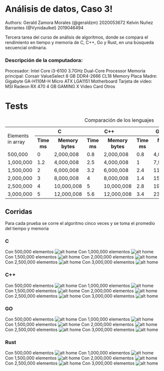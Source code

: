 # Análisis de datos, Caso 3!

Authors:
  Gerald Zamora Morales (@geraldzm) 2020053672
  Kelvin Nuñez Barrantes (@Vynidaulkel) 2019046494

Tercera tarea del curso de análisis de algoritmos, donde se compara el rendimiento en tiempo y memoria de C, C++, Go y Rust, en una búsqueda secuencial ordinaria.
### Descripción de la computadora: ###
Procesador: Intel Core i3-6100 3.7GHz Dual-Core Processor
Memoria principal: Corsair ValueSelect 8 GB DDR4-2666 CL18 Memory
Placa Madre: Gigabyte GA-H110M-H Micro ATX LGA1151 Motherboard
Tarjeta de video: MSI Radeon RX 470 4 GB GAMING X Video Card
Otros

# Tests

<table >
	<caption>Comparación de los lenguajes</caption>
	<col>  
	<colgroup  span="2"></colgroup>  <colgroup  span="2"></colgroup>
	<tr>
		<td  rowspan="2">Elements in array</td>
		<th colspan="2" >C</th>
		<th colspan="2" >C++</th>
		<th colspan="2" >Go</th>
		<th colspan="2">Rust</th>
	</tr>
	<tr>
		<th>Time ms</th> 
		<th>Memory bytes</th>
		 <th>Time ms</th>
		 <th>Memory bytes</th>
		  <th>Time ms</th>
		 <th>Memory bytes</th>
		  <th>Time ms</th>
		 <th>Memory bytes</th>
	</tr>
	<tr>
		<td>500,000</td>
		<td>0</td>
		<td>2,000,008</td>
		<td>0.8</td>
		<td>2,000,008</td>
		<td>0.8</td>
		<td>4,005,888</td>
		<td>12.4</td>
		<td>2,000,204</td>
	</tr>
		<tr>
		<td>1,000,000</td>
		<td>1.2</td>
		<td>4,000,008</td>
		<td>2.5</td>
		<td>4,000,008</td>
		<td>1</td>
		<td>7,991,700</td>
		<td>30</td>
		<td>4,000,200</td>
	</tr>
	</tr>
		<tr>
		<td>1,500,000</td>
		<td>2</td>
		<td>6,000,008</td>
		<td>3.2</td>
		<td>6,000,008</td>
		<td>2.4</td>
		<td>11,980,000</td>
		<td>36.8</td>
		<td>6,000,400</td>
	</tr>
	</tr>
		<tr>
		<td>2,000,000</td>
		<td>3</td>
		<td>8,000,008</td>
		<td>4</td>
		<td>8,000,008</td>
		<td>1.4</td>
		<td>15,950,500</td>
		<td>63.4</td>
		<td>8,000,200</td>
	</tr>
	</tr>
		<tr>
		<td>2,500,000</td>
		<td>4</td>
		<td>10,000,008</td>
		<td>5</td>
		<td>10,000,008</td>
		<td>2.8</td>
		<td>19,993,000</td>
		<td>77.4</td>
		<td>10,000,200</td>
	</tr>
	</tr>
		<tr>
		<td>3,000,000</td>
		<td>5</td>
		<td>12,000,008</td>
		<td>5.6</td>
		<td>12,000,008</td>
		<td>3.4</td>
		<td>23,991,000</td>
		<td>92.6</td>
		<td>12,000,100</td>
	</tr>
</table>


## Corridas ##
Para cada prueba se corre el algoritmo cinco veces y se toma el promedio del tiempo y memoria
### C ###
Con 500,000 elementos
![alt home]( https://i.imgur.com/yZg5E8M.png )
Con 1,000,000 elementos
![alt home]( https://i.imgur.com/xUODVkG.png )
Con 1,500,000 elementos
![alt home]( https://i.imgur.com/vRLRMgV.png)
Con 2,000,000 elementos
![alt home]( https://i.imgur.com/G3VVjqw.png )
Con 2,500,000 elementos
![alt home]( https://i.imgur.com/Bllllup.png )
Con 3,000,000 elementos
![alt home]( https://i.imgur.com/zMwHDvU.png )

### C++ ###
Con 500,000 elementos
![alt home]( https://i.imgur.com/Cq0feEy.png  )
Con 1,000,000 elementos
![alt home]( https://i.imgur.com/EW6fv6v.png )
Con 1,500,000 elementos
![alt home]( https://i.imgur.com/6PxrPSx.png )
Con 2,000,000 elementos
![alt home]( https://i.imgur.com/ywi0BTR.png )
Con 2,500,000 elementos
![alt home]( https://i.imgur.com/P6rZOaO.png )
Con 3,000,000 elementos
![alt home]( https://i.imgur.com/xsXABM5.png )

### GO ###
Con 500,000 elementos
![alt home]( https://i.imgur.com/ZVBrDjN.png )
Con 1,000,000 elementos
![alt home]( https://i.imgur.com/QDRHUyz.png )
Con 1,500,000 elementos
![alt home]( https://i.imgur.com/eZ2zY72.png )
Con 2,000,000 elementos
![alt home]( https://i.imgur.com/fGtElDy.png )
Con 2,500,000 elementos
![alt home]( https://i.imgur.com/48fv1nK.png )
Con 3,000,000 elementos
![alt home]( https://i.imgur.com/HFcxh5c.png )

### Rust ###
Con 500,000 elementos
![alt home]( https://i.imgur.com/FAliH3E.png )
Con 1,000,000 elementos
![alt home]( https://i.imgur.com/IJ4PHwo.png )
Con 1,500,000 elementos
![alt home]( https://i.imgur.com/LaRZYlX.png )
Con 2,000,000 elementos
![alt home]( https://i.imgur.com/ioSxRW1.png )
Con 2,500,000 elementos
![alt home]( https://i.imgur.com/9GFc0qV.png )
Con 3,000,000 elementos
![alt home]( https://i.imgur.com/YarEVxg.png )
